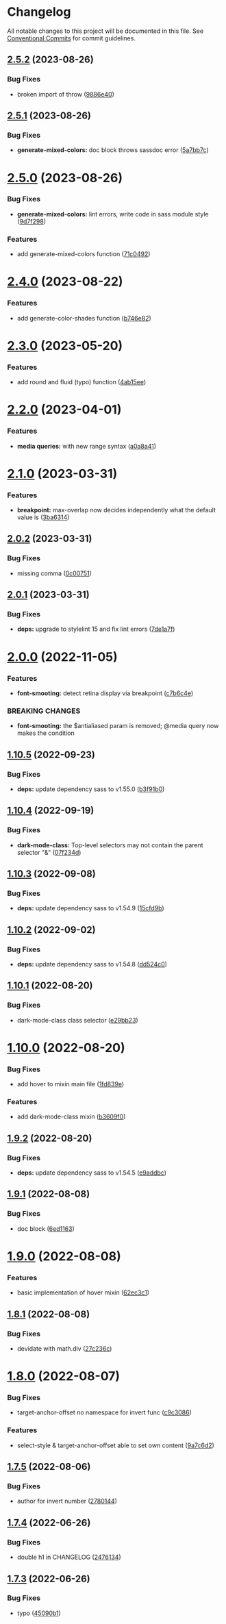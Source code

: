 # Changelog

All notable changes to this project will be documented in this file. See [Conventional Commits](https://conventionalcommits.org) for commit guidelines.

## [2.5.2](https://github.com/felix-berlin/sass-butler/compare/v2.5.1...v2.5.2) (2023-08-26)


### Bug Fixes

* broken import of throw ([9886e40](https://github.com/felix-berlin/sass-butler/commit/9886e4072f1d5f1c78a133ad9c1e945a1a99bbf0))

## [2.5.1](https://github.com/felix-berlin/sass-butler/compare/v2.5.0...v2.5.1) (2023-08-26)


### Bug Fixes

* **generate-mixed-colors:** doc block throws sassdoc error ([5a7bb7c](https://github.com/felix-berlin/sass-butler/commit/5a7bb7cfcbc738bec6633d752ff18dc24e4696c7))

# [2.5.0](https://github.com/felix-berlin/sass-butler/compare/v2.4.0...v2.5.0) (2023-08-26)


### Bug Fixes

* **generate-mixed-colors:** lint errors, write code in sass module style ([9d7f298](https://github.com/felix-berlin/sass-butler/commit/9d7f298983966524f84db93c8da257fe68badf12))


### Features

* add generate-mixed-colors function ([71c0492](https://github.com/felix-berlin/sass-butler/commit/71c04926e02c017b68d2665abd42f2492732e564))

# [2.4.0](https://github.com/felix-berlin/sass-butler/compare/v2.3.0...v2.4.0) (2023-08-22)


### Features

* add generate-color-shades function ([b746e82](https://github.com/felix-berlin/sass-butler/commit/b746e821c11641ff42772ff469a69d50ffe429fb))

# [2.3.0](https://github.com/felix-berlin/sass-butler/compare/v2.2.0...v2.3.0) (2023-05-20)


### Features

* add round and fluid (typo) function ([4ab15ee](https://github.com/felix-berlin/sass-butler/commit/4ab15ee06e77df059b2c68e653030739d749f3c1))

# [2.2.0](https://github.com/felix-berlin/sass-butler/compare/v2.1.0...v2.2.0) (2023-04-01)


### Features

* **media queries:** with new range syntax ([a0a8a41](https://github.com/felix-berlin/sass-butler/commit/a0a8a41298aa659d7c4e740ec2f54135a4d8d526))

# [2.1.0](https://github.com/felix-berlin/sass-butler/compare/v2.0.2...v2.1.0) (2023-03-31)


### Features

* **breakpoint:** max-overlap now decides independently what the default value is ([3ba6314](https://github.com/felix-berlin/sass-butler/commit/3ba631492a2297a1ba4615666acf0a1eaaeaa960))

## [2.0.2](https://github.com/felix-berlin/sass-butler/compare/v2.0.1...v2.0.2) (2023-03-31)


### Bug Fixes

* missing comma ([0c00751](https://github.com/felix-berlin/sass-butler/commit/0c0075192da6c32a4e9fce7bc550e374f9f5aad2))

## [2.0.1](https://github.com/felix-berlin/sass-butler/compare/v2.0.0...v2.0.1) (2023-03-31)


### Bug Fixes

* **deps:** upgrade to stylelint 15 and fix lint errors ([7de1a7f](https://github.com/felix-berlin/sass-butler/commit/7de1a7feb94f572cc45c791cc4f459c7266b4938))

# [2.0.0](https://github.com/felix-berlin/sass-butler/compare/v1.10.5...v2.0.0) (2022-11-05)


### Features

* **font-smooting:** detect retina display via breakpoint ([c7b6c4e](https://github.com/felix-berlin/sass-butler/commit/c7b6c4e72f1fa3dbce326f688a8fc7fb05bd0d7f))


### BREAKING CHANGES

* **font-smooting:** the $antialiased param is removed; @media query now makes the condition

## [1.10.5](https://github.com/felix-berlin/sass-butler/compare/v1.10.4...v1.10.5) (2022-09-23)


### Bug Fixes

* **deps:** update dependency sass to v1.55.0 ([b3f91b0](https://github.com/felix-berlin/sass-butler/commit/b3f91b00fa02f00a0e21c13eded16eee89ac5ed3))

## [1.10.4](https://github.com/felix-berlin/sass-butler/compare/v1.10.3...v1.10.4) (2022-09-19)


### Bug Fixes

* **dark-mode-class:** Top-level selectors may not contain the parent selector "&" ([07f234d](https://github.com/felix-berlin/sass-butler/commit/07f234d1fef72137398d83320311d7627b1155c2))

## [1.10.3](https://github.com/felix-berlin/sass-butler/compare/v1.10.2...v1.10.3) (2022-09-08)


### Bug Fixes

* **deps:** update dependency sass to v1.54.9 ([15cfd9b](https://github.com/felix-berlin/sass-butler/commit/15cfd9b40d1dd3e0ac8ae21f3280fc3a6026d1e0))

## [1.10.2](https://github.com/felix-berlin/sass-butler/compare/v1.10.1...v1.10.2) (2022-09-02)


### Bug Fixes

* **deps:** update dependency sass to v1.54.8 ([dd524c0](https://github.com/felix-berlin/sass-butler/commit/dd524c0074e96dc17b93077bf20f2d7843ba2e49))

## [1.10.1](https://github.com/felix-berlin/sass-butler/compare/v1.10.0...v1.10.1) (2022-08-20)


### Bug Fixes

* dark-mode-class class selector ([e29bb23](https://github.com/felix-berlin/sass-butler/commit/e29bb239055a927e7dd9fce25487af8f779c9ae8))

# [1.10.0](https://github.com/felix-berlin/sass-butler/compare/v1.9.2...v1.10.0) (2022-08-20)


### Bug Fixes

* add hover to mixin main file ([1fd839e](https://github.com/felix-berlin/sass-butler/commit/1fd839efb1ca6045d126a82ff36afaae67f56eac))


### Features

* add dark-mode-class mixin ([b3609f0](https://github.com/felix-berlin/sass-butler/commit/b3609f08236a15cb60b00117dc10e912b2264fe1))

## [1.9.2](https://github.com/felix-berlin/sass-butler/compare/v1.9.1...v1.9.2) (2022-08-20)


### Bug Fixes

* **deps:** update dependency sass to v1.54.5 ([e9addbc](https://github.com/felix-berlin/sass-butler/commit/e9addbc342a869abe45f3b9612ff149e13bfcfbd))

## [1.9.1](https://github.com/felix-berlin/sass-butler/compare/v1.9.0...v1.9.1) (2022-08-08)


### Bug Fixes

* doc block ([6ed1163](https://github.com/felix-berlin/sass-butler/commit/6ed11631e6eb52dc6eddb8c6e31adc1a05541771))

# [1.9.0](https://github.com/felix-berlin/sass-butler/compare/v1.8.1...v1.9.0) (2022-08-08)


### Features

* basic implementation of hover mixin ([62ec3c1](https://github.com/felix-berlin/sass-butler/commit/62ec3c124e64ac6059db9d5fa2ec24ae3e598ab4))

## [1.8.1](https://github.com/felix-berlin/sass-butler/compare/v1.8.0...v1.8.1) (2022-08-08)

### Bug Fixes

* devidate with math.div ([27c236c](https://github.com/felix-berlin/sass-butler/commit/27c236cf72306c1ff393afa84e8de4fdebd675cd))

# [1.8.0](https://github.com/felix-berlin/sass-butler/compare/v1.7.5...v1.8.0) (2022-08-07)

### Bug Fixes

* target-anchor-offset no namespace for invert func ([c9c3086](https://github.com/felix-berlin/sass-butler/commit/c9c30868e93cf70efd260103ab32db7819f1ad28))

### Features

* select-style & target-anchor-offset able to set own content ([9a7c6d2](https://github.com/felix-berlin/sass-butler/commit/9a7c6d2cf60744ae71f8114302b72c38c1e9465b))

## [1.7.5](https://github.com/felix-berlin/sass-butler/compare/v1.7.4...v1.7.5) (2022-08-06)

### Bug Fixes

* author for invert number ([2780144](https://github.com/felix-berlin/sass-butler/commit/2780144950bfa3f9f5ec25ad121b805c3e312931))

## [1.7.4](https://github.com/felix-berlin/sass-butler/compare/v1.7.3...v1.7.4) (2022-06-26)

### Bug Fixes

* double h1 in CHANGELOG ([2476134](https://github.com/felix-berlin/sass-butler/commit/2476134c1860bb6c246325ef889642fcd809f659))

## [1.7.3](https://github.com/felix-berlin/sass-butler/compare/v1.7.2...v1.7.3) (2022-06-26)

### Bug Fixes

* typo ([45090b1](https://github.com/felix-berlin/sass-butler/commit/45090b1acd634effd62b088efe74e6215412d2ff))
